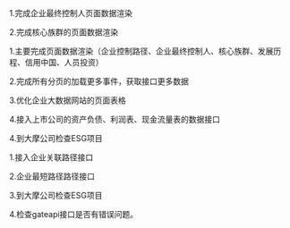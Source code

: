 1.完成企业最终控制人页面数据渲染

2.完成核心族群的页面数据渲染



1.主要完成页面数据渲染（企业控制路径、企业最终控制人、核心族群、发展历程、信用中国、人员投资）

2.完成所有分页的加载更多事件，获取接口更多数据

3.优化企业大数据网站的页面表格

4.接入上市公司的资产负债、利润表、现金流量表的数据接口

4.到大摩公司检查ESG项目





1.接入企业关联路径接口

2.企业最短路径路径接口

3.到大摩公司检查ESG项目

4.检查gateapi接口是否有错误问题。